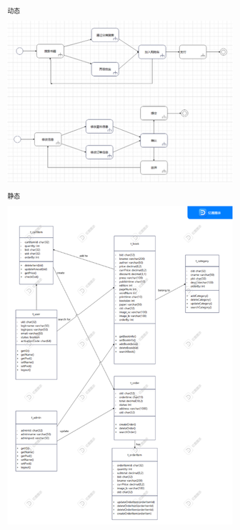 动态

![](https://github.com/nswsnb/Web_Engineering_2022/blob/default/task4/%E5%86%85%E5%AE%B9/%E5%8A%A8%E6%80%81.png)



静态

![](https://github.com/nswsnb/Web_Engineering_2022/blob/default/task4/%E5%86%85%E5%AE%B9/%E9%9D%99%E6%80%81.png)

